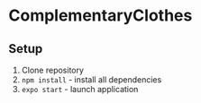# ComplementaryClothes

## Setup
1. Clone repository
2. `npm install` - install all dependencies
3. `expo start` - launch application